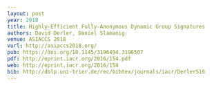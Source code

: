 ```yaml
---
layout: post
year: 2018
title: Highly-Efficient Fully-Anonymous Dynamic Group Signatures
authors: David Derler, Daniel Slamanig
venue: ASIACCS 2018
vurl: http://asiaccs2018.org/
pub: https://doi.org/10.1145/3196494.3196507
pdf: http://eprint.iacr.org/2016/154.pdf
web: http://eprint.iacr.org/2016/154
bib: http://dblp.uni-trier.de/rec/bibtex/journals/iacr/DerlerS16
---
```


